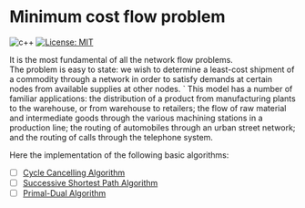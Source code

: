 # Minimum cost flow problem

![c++](https://img.shields.io/badge/C%2B%2B-00599C?style=for-the-badge&logo=c%2B%2B&logoColor=white)
[![License: MIT](https://img.shields.io/badge/License-MIT-yellow.svg)](https://opensource.org/licenses/MIT)

It is the most fundamental of all the network flow problems. \
The problem is easy to state: we wish to determine a least-cost shipment of a commodity through a network in order to satisfy demands at certain nodes from available supplies at other nodes. `
This model has a number of familiar applications: the distribution of a product from manufacturing plants to the warehouse, or from warehouse to retailers; the flow of raw material and intermediate goods through the various machining stations in a production line; the routing of automobiles through an urban street network; and the routing of calls through the telephone system.

Here the implementation of the following basic algorithms:
- [ ] [Cycle Cancelling Algorithm](https://dl.acm.org/doi/abs/10.1145/76359.76368)
- [ ] [Successive Shortest Path Algorithm](https://www.topcoder.com/thrive/articles/Minimum%20Cost%20Flow%20Part%20Two:%20Algorithms)
- [ ] [Primal-Dual Algorithm](https://www.topcoder.com/thrive/articles/Minimum%20Cost%20Flow%20Part%20Two:%20Algorithms)
